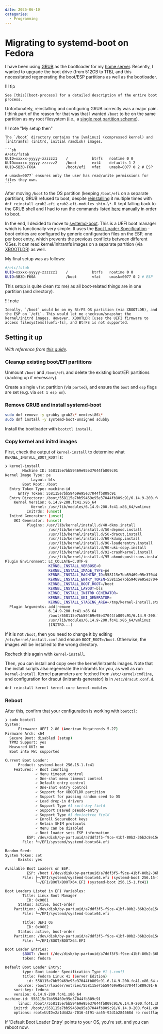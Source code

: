 ```yaml
---
date: 2025-06-10
categories:
  - Programming
---
```


# Migrating to systemd-boot on Fedora

I have been using [GRUB] as the bootloader for my [home server]. Recently, I wanted to upgrade the boot drive (from 512GB to 1TB), and this necessitated regenerating the boot/ESP partitions as well as the bootloader.

!!! tip

    See [this][boot-process] for a detailed description of the entire boot process.

<!-- more -->

Unfortunately, reinstalling and configuring GRUB correctly was a major pain. I think part of the reason for that was that I wanted `/boot` to be on the same partition as my root filesystem (i.e., a [single root partition scheme]).

!!! note "My setup then"

    The `/boot` directory contains the [vmlinuz] (compressed kernel) and [initramfs] (initrd, initial ramdisk) images.

    ```sh
    #/etc/fstab
    UUID=xxxxx-yyyyy-zzzzzz1    /           btrfs   noatime 0 0
    UUID=xxxxx-yyyyy-zzzzzz2    /boot       ext4    defaults 1 2
    UUID=5B3D-F60A              /boot/efi   vfat    umask=0077 0 2 # ESP

    # umask=0077` ensures only the user has read/write permissions for files they own.
    ```

After moving `/boot` to the OS partition (keeping `/boot/efi` on a separate partition), GRUB refused to boot, despite [reinstalling][grub-reinstall] it multiple times with `dnf reinstall grub2-efi grub2-efi-modules shim-\*`. It kept falling back to the GRUB shell and I had to run the commands listed [here][grub-boot-prompt] manually in order to boot.

In the end, I decided to move to [systemd-boot]. This is a UEFI boot manager which is functionally very simple. It uses the [Boot Loader Specification] - boot entries are configured by generic configuration files on the ESP, one per boot entry, which prevents the previous conflicts between different OSes. It can read kernel/initramfs images on a separate partition (via [XBOOTLDR]) as well.

My final setup was as follows:

```sh
#/etc/fstab
UUID=xxxxx-yyyyy-zzzzzz1    /           btrfs   noatime 0 0
UUID=5B3D-F60A              /boot       vfat    umask=0077 0 2 # ESP
```

This setup is quite clean (to me) as all boot-related things are in one partition (and directory).

!!! note

    Ideally, `/boot` would be on my BtrFS OS partition (via XBOOTLDR), and the ESP on `/efi`. This would let me checksum/snapshot the kernel/initrd images. However, XBOOTLDR [uses the UEFI firmware to access filesystems][uefi-fs], and BtrFS is not supported.

## Setting it up

_With reference from [this guide][systemd-boot-fedora-guide]._

### Cleanup existing boot/EFI partitions

Unmount `/boot` and `/boot/efi` and delete the existing boot/EFI partitions (backing up if necessary).

Create a single `vfat` partition (via `parted`), and ensure the `boot` and `esp` flags are set (e.g. via `set 1 esp on`).

### Remove GRUB and install systemd-boot

```sh
sudo dnf remove -y grubby grub2\* memtest86\*
sudo dnf install -y systemd-boot-unsigned sdubby
```

Install the bootloader with `bootctl install`.

### Copy kernel and initrd images

First, check the output of `kernel-install` to determine what `KERNEL_INSTALL_BOOT_ROOT` is:

```sh
❯ kernel-install
        Machine ID: 558115e7bb59469e95e37044fb809c91
Kernel Image Type: pe
            Layout: bls
        Boot Root: /boot
  Entry Token Type: machine-id
      Entry Token: 558115e7bb59469e95e37044fb809c91
  Entry Directory: /boot/558115e7bb59469e95e37044fb809c91/6.14.9-200.fc41.x86_64
    Kernel Version: 6.14.9-200.fc41.x86_64
            Kernel: /usr/lib/modules/6.14.9-200.fc41.x86_64/vmlinuz
          Initrds: (unset)
  Initrd Generator: (unset)
    UKI Generator: (unset)
          Plugins: /usr/lib/kernel/install.d/40-dkms.install
                    /usr/lib/kernel/install.d/50-depmod.install
                    /usr/lib/kernel/install.d/50-dracut.install
                    /usr/lib/kernel/install.d/60-kdump.install
                    /usr/lib/kernel/install.d/90-loaderentry.install
                    /usr/lib/kernel/install.d/90-uki-copy.install
                    /usr/lib/kernel/install.d/92-crashkernel.install
                    /usr/lib/kernel/install.d/95-akmodsposttrans.install
Plugin Environment: LC_COLLATE=C.UTF-8
                    KERNEL_INSTALL_VERBOSE=0
                    KERNEL_INSTALL_IMAGE_TYPE=pe
                    KERNEL_INSTALL_MACHINE_ID=558115e7bb59469e95e37044fb809c91
                    KERNEL_INSTALL_ENTRY_TOKEN=558115e7bb59469e95e37044fb809c91
                    KERNEL_INSTALL_BOOT_ROOT=/boot
                    KERNEL_INSTALL_LAYOUT=bls
                    KERNEL_INSTALL_INITRD_GENERATOR=
                    KERNEL_INSTALL_UKI_GENERATOR=
                    KERNEL_INSTALL_STAGING_AREA=/tmp/kernel-install.staging.XXXXXX
  Plugin Arguments: add|remove
                    6.14.9-200.fc41.x86_64
                    /boot/558115e7bb59469e95e37044fb809c91/6.14.9-200.fc41.x86_64
                    /usr/lib/modules/6.14.9-200.fc41.x86_64/vmlinuz
                    [INITRD...]
```

If it is not `/boot`, then you need to change it by editing `/etc/kernel/install.conf` and ensure `BOOT_ROOT=/boot`. Otherwise, the images will be installed to the wrong directory.

Recheck this again with `kernel-install`.

Then, you can install and copy over the kernel/initramfs images. Note that the install scripts also regenerate the initramfs for you, as well as run `kernel-install`. Kernel parameters are fetched from `/etc/kernel/cmdline`, and configuration for dracut (initramfs generator) is in `/etc/dracut.conf.d`.

```sh
dnf reinstall kernel kernel-core kernel-modules
```

### Reboot

After this, confirm that your configuration is working with `bootctl`:

```sh
❯ sudo bootctl
System:
      Firmware: UEFI 2.80 (American Megatrends 5.27)
Firmware Arch: x64
  Secure Boot: disabled (setup)
  TPM2 Support: yes
  Measured UKI: no
  Boot into FW: supported

Current Boot Loader:
      Product: systemd-boot 256.15-1.fc41
    Features: ✓ Boot counting
              ✓ Menu timeout control
              ✓ One-shot menu timeout control
              ✓ Default entry control
              ✓ One-shot entry control
              ✓ Support for XBOOTLDR partition
              ✓ Support for passing random seed to OS
              ✓ Load drop-in drivers
              ✓ Support Type #1 sort-key field
              ✓ Support @saved pseudo-entry
              ✓ Support Type #1 devicetree field
              ✓ Enroll SecureBoot keys
              ✓ Retain SHIM protocols
              ✓ Menu can be disabled
              ✓ Boot loader sets ESP information
          ESP: /dev/disk/by-partuuid/a7ddf3f5-f9ce-41bf-80b2-36b2c8e15dfc
        File: └─/EFI/systemd/systemd-bootx64.efi

Random Seed:
System Token: set
      Exists: yes

Available Boot Loaders on ESP:
          ESP: /boot (/dev/disk/by-partuuid/a7ddf3f5-f9ce-41bf-80b2-36b2c8e15dfc)
        File: ├─/EFI/systemd/systemd-bootx64.efi (systemd-boot 256.15-1.fc41)
              └─/EFI/BOOT/BOOTX64.EFI (systemd-boot 256.15-1.fc41)

Boot Loaders Listed in EFI Variables:
        Title: Linux Boot Manager
          ID: 0x0001
      Status: active, boot-order
    Partition: /dev/disk/by-partuuid/a7ddf3f5-f9ce-41bf-80b2-36b2c8e15dfc
        File: └─/EFI/systemd/systemd-bootx64.efi

        Title: UEFI OS
          ID: 0x0002
      Status: active, boot-order
    Partition: /dev/disk/by-partuuid/a7ddf3f5-f9ce-41bf-80b2-36b2c8e15dfc
        File: └─/EFI/BOOT/BOOTX64.EFI

Boot Loader Entries:
        $BOOT: /boot (/dev/disk/by-partuuid/a7ddf3f5-f9ce-41bf-80b2-36b2c8e15dfc)
        token: fedora

Default Boot Loader Entry:
        type: Boot Loader Specification Type #1 (.conf)
        title: Fedora Linux 41 (Server Edition)
          id: 558115e7bb59469e95e37044fb809c91-6.14.9-200.fc41.x86_64.conf
      source: /boot//loader/entries/558115e7bb59469e95e37044fb809c91-6.14.9-200.fc41.x86_64.conf
    sort-key: fedora
    version: 6.14.9-200.fc41.x86_64
machine-id: 558115e7bb59469e95e37044fb809c91
      linux: /boot//558115e7bb59469e95e37044fb809c91/6.14.9-200.fc41.x86_64/linux
    initrd: /boot//558115e7bb59469e95e37044fb809c91/6.14.9-200.fc41.x86_64/initrd
    options: root=UUID=2a1d4d2a-7016-4f91-aa55-92d1b284668d ro rootflags=subvol=root noresume intel_iommu=on initcall_blacklist=sysfb_init >
```

If 'Default Boot Loader Entry' points to your OS, you're set, and you can reboot now.

[GRUB]: https://wiki.archlinux.org/title/GRUB
[home server]: 2022-05-22-my-self-hosting-journey.md#
[single root partition scheme]: https://wiki.archlinux.org/title/Partitioning#Single_root_partition
[initramfs]: https://wiki.archlinux.org/title/Arch_boot_process#initramfs
[vmlinuz]: https://en.wikipedia.org/wiki/Vmlinux
[boot-process]: https://wiki.archlinux.org/title/Arch_boot_process
[grub-reinstall]: https://docs.fedoraproject.org/en-US/quick-docs/grub2-bootloader/#_installing_grub2_on_a_uefi_system
[grub-boot-prompt]: https://docs.fedoraproject.org/en-US/quick-docs/grub2-bootloader/#_using_the_grub2_boot_prompt
[systemd-boot]: https://wiki.archlinux.org/title/Systemd-boot
[XBOOTLDR]: https://wiki.archlinux.org/title/Systemd-boot#Installation_using_XBOOTLDR
[Boot Loader Specification]: https://uapi-group.org/specifications/specs/boot_loader_specification/
[uefi-fs]: https://uapi-group.org/specifications/specs/boot_loader_specification/#the-partitions
[systemd-boot-fedora-guide]: https://github.com/hboetes/wiki/wiki/systemd%E2%80%90boot-on-fedora-40
